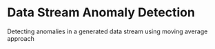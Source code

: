 # Data Stream Anomaly Detection
 Detecting anomalies in a generated data stream using moving average approach
